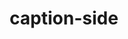 ---
title: "caption-side"
description: "The `caption-side` CSS property puts the content of a table's `<caption>` on the specified side."
category: css
keywords: caption,table
last_test_date: "2021-05-13"
test_url: "/tests/css-caption-side.html"
test_results_url: "https://testi.at/proj/JOOcrJZc0YcjDSZQRFP0OTlYXcw"
stats: {
	apple-mail: {
		macos: {
			"11": "y",
			"12": "y",
			"13": "y"
		},
		ios: {
			"11": "y",
			"12": "y",
			"13": "y",
			"14": "y"
		}
	},
	gmail: {
		desktop-webmail: {
			"2021-05": "y"
		},
		ios: {
			"2021-05": "y"
		},
		android: {
			"2021-05": "y"
		},
		mobile-webmail: {
			"2021-05": "y"
		}
	},
	orange: {
		desktop-webmail: {
			"2021-05":"y"
		},
		ios: {
			"2021-05":"y"
		},
		android: {
			"2021-05":"y"
		}
	},
	outlook: {
		outlook-one: {
			"2022-05": "y"
		},
		windows: {
			"2007": "n",
			"2010": "n",
			"2013": "n",
			"2016": "n",
			"2019": "n"
		},
		windows-mail: {
			"2021-05": "n"
		},
		macos: {
			"2021-05": "y"
		},
		outlook-com: {
			"2021-05": "y"
		},
		ios: {
			"2021-05": "y"
		},
		android: {
			"2021-05": "y"
		}
	},
	yahoo: {
		desktop-webmail: {
			"2021-05": "y"
		},
		ios: {
			"2021-05": "y"
		},
		android: {
			"6.27": "y"
		}
	},
	aol: {
		desktop-webmail: {
			"2021-05": "y"
		},
		ios: {
			"2021-05": "y"
		},
		android: {
			"2021-05": "y"
		}
	},
	samsung-email: {
		android: {
			"6.1.42.0": "y"
		}
	},
	sfr: {
		desktop-webmail: {
			"2021-05":"y"
		},
		ios: {
			"2021-05":"y"
		},
		android: {
			"2021-05":"y"
		}
	},
	thunderbird: {
		macos: {
			"2021-05": "y"
		}
	},
	protonmail: {
		desktop-webmail: {
			"2021-05":"y"
		},
		ios: {
			"2021-05":"y"
		},
		android: {
			"2021-05":"y"
		}
	},
	hey: {
		desktop-webmail: {
			"2021-05":"y #1"
		}
	},
	mail-ru: {
		desktop-webmail: {
			"2021-05":"y #1"
		}
	},
	fastmail: {
		desktop-webmail: {
			"2021-07": "y"
		}
	},
    laposte: {
        desktop-webmail: {
            "2021-08": "y"
        }
    }
}
notes_by_num: {
	"1": "The `caption-side` property in CSS is supported but the `<caption>` HTML element is not."
}
links: {
	"MDN: The Table Caption element":"https://developer.mozilla.org/en-US/docs/Web/HTML/Element/caption",
	"MDN: caption-side":"https://developer.mozilla.org/en-US/docs/Web/CSS/caption-side"
}
---